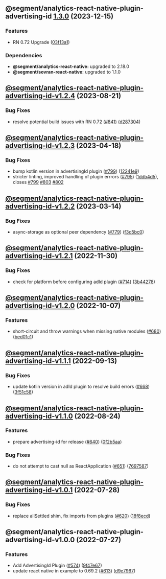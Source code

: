 ## @segment/analytics-react-native-plugin-advertising-id [1.3.0](https://github.com/segmentio/analytics-react-native/compare/@segment/analytics-react-native-plugin-advertising-id-v1.2.4...@segment/analytics-react-native-plugin-advertising-id-v1.3.0) (2023-12-15)


### Features

* RN 0.72 Upgrade ([03f13a1](https://github.com/segmentio/analytics-react-native/commit/03f13a19c79d8aaad726639de5f0327c748fed1f))



### Dependencies

* **@segment/analytics-react-native:** upgraded to 2.18.0
* **@segment/sovran-react-native:** upgraded to 1.1.0

## [@segment/analytics-react-native-plugin-advertising-id-v1.2.4](https://github.com/segmentio/analytics-react-native/compare/@segment/analytics-react-native-plugin-advertising-id-v1.2.3...@segment/analytics-react-native-plugin-advertising-id-v1.2.4) (2023-08-21)


### Bug Fixes

* resolve potential build issues with RN 0.72 ([#841](https://github.com/segmentio/analytics-react-native/issues/841)) ([d287304](https://github.com/segmentio/analytics-react-native/commit/d287304383b22b7d0344d0f2c68fccce8aec76cb))

## [@segment/analytics-react-native-plugin-advertising-id-v1.2.3](https://github.com/segmentio/analytics-react-native/compare/@segment/analytics-react-native-plugin-advertising-id-v1.2.2...@segment/analytics-react-native-plugin-advertising-id-v1.2.3) (2023-04-18)


### Bug Fixes

* bump kotlin version in advertisingId plugin ([#799](https://github.com/segmentio/analytics-react-native/issues/799)) ([12241e9](https://github.com/segmentio/analytics-react-native/commit/12241e9bcbdd86a73bb9ca589c8e6e88f49a48c4))
* stricter linting, improved handling of plugin errrors ([#795](https://github.com/segmentio/analytics-react-native/issues/795)) ([1ddb4d5](https://github.com/segmentio/analytics-react-native/commit/1ddb4d571df794bc7eaa5c5302ed27b90faf9a73)), closes [#799](https://github.com/segmentio/analytics-react-native/issues/799) [#803](https://github.com/segmentio/analytics-react-native/issues/803) [#802](https://github.com/segmentio/analytics-react-native/issues/802)

## [@segment/analytics-react-native-plugin-advertising-id-v1.2.2](https://github.com/segmentio/analytics-react-native/compare/@segment/analytics-react-native-plugin-advertising-id-v1.2.1...@segment/analytics-react-native-plugin-advertising-id-v1.2.2) (2023-03-14)


### Bug Fixes

* async-storage as optional peer dependency ([#779](https://github.com/segmentio/analytics-react-native/issues/779)) ([f3d5bc0](https://github.com/segmentio/analytics-react-native/commit/f3d5bc024fe3ae988386aac8b9f6f3fc6d84677a))

## [@segment/analytics-react-native-plugin-advertising-id-v1.2.1](https://github.com/segmentio/analytics-react-native/compare/@segment/analytics-react-native-plugin-advertising-id-v1.2.0...@segment/analytics-react-native-plugin-advertising-id-v1.2.1) (2022-11-30)


### Bug Fixes

* check for platform before configuring adId plugin ([#714](https://github.com/segmentio/analytics-react-native/issues/714)) ([3b44278](https://github.com/segmentio/analytics-react-native/commit/3b44278b70f9a67812dc83dccceea6c65243e06e))

## [@segment/analytics-react-native-plugin-advertising-id-v1.2.0](https://github.com/segmentio/analytics-react-native/compare/@segment/analytics-react-native-plugin-advertising-id-v1.1.1...@segment/analytics-react-native-plugin-advertising-id-v1.2.0) (2022-10-07)


### Features

* short-circuit and throw warnings when missing native modules ([#680](https://github.com/segmentio/analytics-react-native/issues/680)) ([bed01c1](https://github.com/segmentio/analytics-react-native/commit/bed01c10c0e452c9f24f76831f7e932837ff50bd))

## [@segment/analytics-react-native-plugin-advertising-id-v1.1.1](https://github.com/segmentio/analytics-react-native/compare/@segment/analytics-react-native-plugin-advertising-id-v1.1.0...@segment/analytics-react-native-plugin-advertising-id-v1.1.1) (2022-09-13)


### Bug Fixes

* update kotlin version in adId plugin to resolve build errors ([#668](https://github.com/segmentio/analytics-react-native/issues/668)) ([3f51c58](https://github.com/segmentio/analytics-react-native/commit/3f51c58540d893350028f2a118f19c30bc543af7))

## [@segment/analytics-react-native-plugin-advertising-id-v1.1.0](https://github.com/segmentio/analytics-react-native/compare/@segment/analytics-react-native-plugin-advertising-id-v1.0.1...@segment/analytics-react-native-plugin-advertising-id-v1.1.0) (2022-08-24)


### Features

* prepare advertising-id for release ([#640](https://github.com/segmentio/analytics-react-native/issues/640)) ([0f2b5aa](https://github.com/segmentio/analytics-react-native/commit/0f2b5aaf77829e32399d91b3aab38081699beecf))


### Bug Fixes

* do not attempt to cast null as ReactApplication ([#651](https://github.com/segmentio/analytics-react-native/issues/651)) ([7697587](https://github.com/segmentio/analytics-react-native/commit/7697587186ef4a7e7fe242c557d14a8249275b42))

## [@segment/analytics-react-native-plugin-advertising-id-v1.0.1](https://github.com/segmentio/analytics-react-native/compare/@segment/analytics-react-native-plugin-advertising-id-v1.0.0...@segment/analytics-react-native-plugin-advertising-id-v1.0.1) (2022-07-28)


### Bug Fixes

* replace allSettled shim, fix imports from plugins ([#620](https://github.com/segmentio/analytics-react-native/issues/620)) ([18f8ecd](https://github.com/segmentio/analytics-react-native/commit/18f8ecdb291d8c5ecb02e087aa0043df4fc72e97))

## @segment/analytics-react-native-plugin-advertising-id-v1.0.0 (2022-07-27)


### Features

* Add AdvertisingId Plugin ([#574](https://github.com/segmentio/analytics-react-native/issues/574)) ([9f47e67](https://github.com/segmentio/analytics-react-native/commit/9f47e67906c658519e13c022a19c3f4640622ad6))
* update react native in example to 0.69.2 ([#613](https://github.com/segmentio/analytics-react-native/issues/613)) ([d9e7967](https://github.com/segmentio/analytics-react-native/commit/d9e79672fcd1ec49603bc87e0fdf1efbd2504d68))
